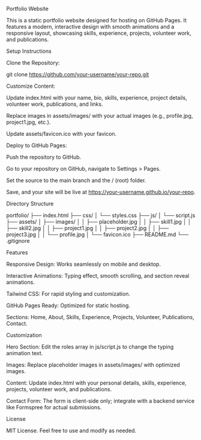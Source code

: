 Portfolio Website

This is a static portfolio website designed for hosting on GitHub Pages. It features a modern, interactive design with smooth animations and a responsive layout, showcasing skills, experience, projects, volunteer work, and publications.

Setup Instructions





Clone the Repository:

git clone https://github.com/your-username/your-repo.git



Customize Content:





Update index.html with your name, bio, skills, experience, project details, volunteer work, publications, and links.



Replace images in assets/images/ with your actual images (e.g., profile.jpg, project1.jpg, etc.).



Update assets/favicon.ico with your favicon.



Deploy to GitHub Pages:





Push the repository to GitHub.



Go to your repository on GitHub, navigate to Settings > Pages.



Set the source to the main branch and the / (root) folder.



Save, and your site will be live at https://your-username.github.io/your-repo.

Directory Structure

portfolio/
├── index.html
├── css/
│   └── styles.css
├── js/
│   └── script.js
├── assets/
│   ├── images/
│   │   ├── placeholder.jpg
│   │   ├── skill1.jpg
│   │   ├── skill2.jpg
│   │   ├── project1.jpg
│   │   ├── project2.jpg
│   │   ├── project3.jpg
│   │   └── profile.jpg
│   └── favicon.ico
├── README.md
└── .gitignore

Features





Responsive Design: Works seamlessly on mobile and desktop.



Interactive Animations: Typing effect, smooth scrolling, and section reveal animations.



Tailwind CSS: For rapid styling and customization.



GitHub Pages Ready: Optimized for static hosting.



Sections: Home, About, Skills, Experience, Projects, Volunteer, Publications, Contact.

Customization





Hero Section: Edit the roles array in js/script.js to change the typing animation text.



Images: Replace placeholder images in assets/images/ with optimized images.



Content: Update index.html with your personal details, skills, experience, projects, volunteer work, and publications.



Contact Form: The form is client-side only; integrate with a backend service like Formspree for actual submissions.

License

MIT License. Feel free to use and modify as needed.